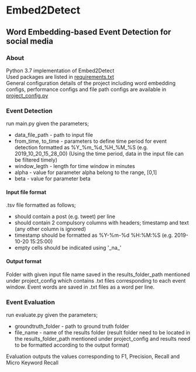 # Embed2Detect
## Word Embedding-based Event Detection for social media

### About
Python 3.7 implementation of Embed2Detect <br>
Used packages are listed in [requirements.txt](https://github.com/HHansi/WEb-ED/blob/master/requirements.txt) <br>
General configuration details of the project including word embedding configs, performance configs and file path configs
 are available in [project_config.py]()

### Event Detection
run main.py given the parameters; 
- data_file_path - path to input file
- from_time, to_time - parameters to define time period for event detection formatted as %Y_%m_%d_%H_%M_%S (e.g. 2019_10_20_15_28_00)
(Using the time period, data in the input file can be filtered timely)
- window_legth - length for time window in minutes
- alpha - value for parameter alpha belong to the range, [0,1]
- beta - value for parameter beta

#### Input file format
.tsv file formatted as follows;
- should contain a post (e.g. tweet) per line
- should contain 2 compulsory columns with headers; timestamp and text (any other column is ignored)
- timestamp should be formatted as %Y-%m-%d %H:%M:%S (e.g. 2019-10-20 15:25:00)
- empty cells should be indicated using '\_na\_'

#### Output format
Folder with given input file name saved in the results_folder_path mentioned under project_config which contains .txt 
files corresponding to each event window. Event words are saved in .txt files as a word per line.

### Event Evaluation
run evaluate.py given the parameters;
- groundtruth_folder - path to ground truth folder
- file_name - name of the results folder (result folder need to be located in the results_folder_path mentioned under 
project_config and results need to be formatted according to the output format)

Evaluation outputs the values corresponding to F1, Precision, Recall and Micro Keyword Recall







